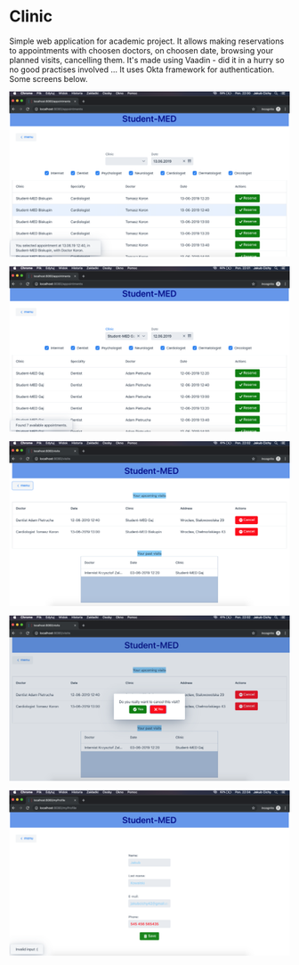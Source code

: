 # Clinic

Simple web application for academic project. 
It allows making reservations to appointments with choosen doctors, on choosen date, browsing your planned visits,
cancelling them. It's made using Vaadin - did it in a hurry so no good practises involved ...
It uses Okta framework for authentication. Some screens below.

![Screenshot](https://github.com/KubaC123/Clinic/blob/master/screens/1.png)

![Screenshot](https://github.com/KubaC123/Clinic/blob/master/screens/2.png)

![Screenshot](https://github.com/KubaC123/Clinic/blob/master/screens/3.png)

![Screenshot](https://github.com/KubaC123/Clinic/blob/master/screens/4.png)

![Screenshot](https://github.com/KubaC123/Clinic/blob/master/screens/5.png)
